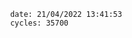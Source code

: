 

                date: 21/04/2022 13:41:53
                cycles: 35700

                         